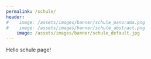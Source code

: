 ```yaml
---
permalink: /schule/
header:
#    image: /assets/images/banner/schule_panorama.png
#    image: /assets/images/banner/schule_abstract.png
    image: /assets/images/banner/schule_default.jpg
---
```


Hello schule page!
